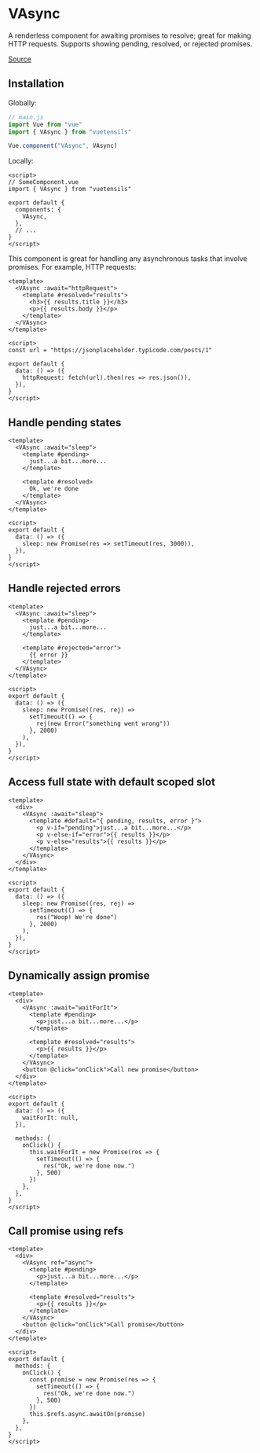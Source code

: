 # VAsync

A renderless component for awaiting promises to resolve; great for making HTTP requests. Supports showing pending, resolved, or rejected promises.

[Source](https://github.com/Stegosource/vuetensils/blob/master/src/components/VAsync/VAsync.vue)

## Installation

Globally:

```js
// main.js
import Vue from "vue"
import { VAsync } from "vuetensils"

Vue.component("VAsync", VAsync)
```

Locally:

```vue
<script>
// SomeComponent.vue
import { VAsync } from "vuetensils"

export default {
  components: {
    VAsync,
  },
  // ...
}
</script>
```

This component is great for handling any asynchronous tasks that involve promises. For example, HTTP requests:

```vue live
<template>
  <VAsync :await="httpRequest">
    <template #resolved="results">
      <h3>{{ results.title }}</h3>
      <p>{{ results.body }}</p>
    </template>
  </VAsync>
</template>

<script>
const url = "https://jsonplaceholder.typicode.com/posts/1"

export default {
  data: () => ({
    httpRequest: fetch(url).then(res => res.json()),
  }),
}
</script>
```

## Handle pending states

```vue live
<template>
  <VAsync :await="sleep">
    <template #pending>
      just...a bit...more...
    </template>

    <template #resolved>
      Ok, we're done
    </template>
  </VAsync>
</template>

<script>
export default {
  data: () => ({
    sleep: new Promise(res => setTimeout(res, 3000)),
  }),
}
</script>
```

## Handle rejected errors

```vue live
<template>
  <VAsync :await="sleep">
    <template #pending>
      just...a bit...more...
    </template>

    <template #rejected="error">
      {{ error }}
    </template>
  </VAsync>
</template>

<script>
export default {
  data: () => ({
    sleep: new Promise((res, rej) =>
      setTimeout(() => {
        rej(new Error("something went wrong"))
      }, 2000)
    ),
  }),
}
</script>
```

## Access full state with default scoped slot

```vue live
<template>
  <div>
    <VAsync :await="sleep">
      <template #default="{ pending, results, error }">
        <p v-if="pending">just...a bit...more...</p>
        <p v-else-if="error">{{ results }}</p>
        <p v-else="results">{{ results }}</p>
      </template>
    </VAsync>
  </div>
</template>

<script>
export default {
  data: () => ({
    sleep: new Promise((res, rej) =>
      setTimeout(() => {
        res("Woop! We're done")
      }, 2000)
    ),
  }),
}
</script>
```

## Dynamically assign promise

```vue live
<template>
  <div>
    <VAsync :await="waitForIt">
      <template #pending>
        <p>just...a bit...more...</p>
      </template>

      <template #resolved="results">
        <p>{{ results }}</p>
      </template>
    </VAsync>
    <button @click="onClick">Call new promise</button>
  </div>
</template>

<script>
export default {
  data: () => ({
    waitForIt: null,
  }),

  methods: {
    onClick() {
      this.waitForIt = new Promise(res => {
        setTimeout(() => {
          res("Ok, we're done now.")
        }, 500)
      })
    },
  },
}
</script>
```

## Call promise using refs

```vue live
<template>
  <div>
    <VAsync ref="async">
      <template #pending>
        <p>just...a bit...more...</p>
      </template>

      <template #resolved="results">
        <p>{{ results }}</p>
      </template>
    </VAsync>
    <button @click="onClick">Call promise</button>
  </div>
</template>

<script>
export default {
  methods: {
    onClick() {
      const promise = new Promise(res => {
        setTimeout(() => {
          res("Ok, we're done now.")
        }, 500)
      })
      this.$refs.async.awaitOn(promise)
    },
  },
}
</script>
```
